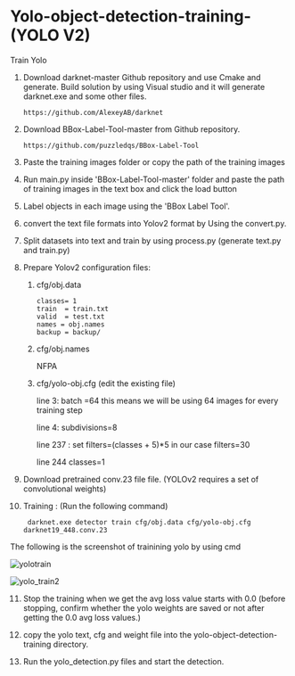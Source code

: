 # Yolo-object-detection-training- (YOLO V2)

Train Yolo


1. Download darknet-master Github repository and use Cmake and generate. Build solution by using
   Visual studio and it will generate darknet.exe and some other files.
    
       https://github.com/AlexeyAB/darknet

2. Download BBox-Label-Tool-master from Github repository.

       https://github.com/puzzledqs/BBox-Label-Tool

3. Paste the training images folder or copy the path of the training images

4. Run main.py inside 'BBox-Label-Tool-master' folder and paste the path of training images in the text box and click the load button

5. Label objects in each image using the 'BBox Label Tool'.

6. convert the text file formats into Yolov2 format by Using the convert.py.

7. Split datasets into text and train by using process.py (generate text.py and train.py)

8. Prepare Yolov2 configuration files:

   1) cfg/obj.data
     
          classes= 1  
          train  = train.txt  
          valid  = test.txt  
          names = obj.names  
          backup = backup/  

    2) cfg/obj.names
           
          NFPA

    3) cfg/yolo-obj.cfg  (edit the existing file)

          line 3: batch =64  this means we will be using 64 images for every training step
           
          line 4: subdivisions=8
  
          line 237 : set filters=(classes + 5)*5 in our case filters=30

          line 244 classes=1

9.  Download pretrained conv.23 file file. (YOLOv2 requires a set of convolutional weights)

10. Training :  (Run the following command)

         darknet.exe detector train cfg/obj.data cfg/yolo-obj.cfg darknet19_448.conv.23
         
         
   The following is the screenshot of trainining yolo by using cmd     
         
   ![yolotrain](https://user-images.githubusercontent.com/39676803/63241416-3eab0880-c271-11e9-87d2-eeab9f230d5b.PNG)
   
   
   ![yolo_train2](https://user-images.githubusercontent.com/39676803/63253452-86408d00-c28f-11e9-8248-1cba0924c6c3.PNG)
   
 
11. Stop the training when we get the avg loss  value starts with 0.0 (before stopping, confirm whether the yolo weights 
    are saved or not after getting the 0.0 avg loss values.)

12. copy the yolo text, cfg and weight file into the yolo-object-detection-training directory.

13. Run the yolo_detection.py files and start the detection.


          
